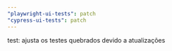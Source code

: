 ```yaml
---
"playwright-ui-tests": patch
"cypress-ui-tests": patch
---
```


test: ajusta os testes quebrados devido a atualizações
